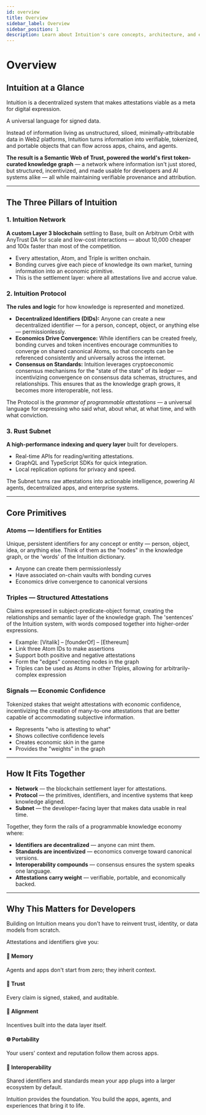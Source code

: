 ```yaml
---
id: overview
title: Overview
sidebar_label: Overview
sidebar_position: 1
description: Learn about Intuition's core concepts, architecture, and economic model
---
```


# Overview

## Intuition at a Glance

<div style={{ backgroundColor: 'var(--ifm-color-emphasis-50)', padding: '2rem', borderRadius: '12px', marginBottom: '2rem' }}>
<p style={{ fontSize: '1.25rem', lineHeight: '1.8', margin: '0 0 1rem 0', color: 'var(--ifm-color-emphasis-800)', fontWeight: '500' }}>
Intuition is a decentralized system that makes attestations viable as a meta for digital expression. 

A universal language for signed data.

Instead of information living as unstructured, siloed, minimally-attributable data in Web2 platforms, Intuition turns information into verifiable, tokenized, and portable objects that can flow across apps, chains, and agents.
</p>
<p style={{ fontSize: '1.1rem', lineHeight: '1.7', margin: 0, color: 'var(--ifm-color-emphasis-900)' }}>
<strong>The result is a Semantic Web of Trust, powered the world's first token-curated knowledge graph</strong> — a network where information isn't just stored, but structured, incentivized, and made usable for developers and AI systems alike — all while maintaining verifiable provenance and attribution.
</p>
</div>

---

## The Three Pillars of Intuition

<div style={{ display: 'grid', gap: '1.5rem', marginBottom: '2rem' }}>

<div style={{ borderLeft: '4px solid var(--ifm-color-primary)', padding: '1.5rem', backgroundColor: 'var(--ifm-color-emphasis-50)', borderRadius: '8px' }}>
<h3 style={{ marginTop: 0, marginBottom: '1rem', color: 'var(--ifm-color-primary)', fontSize: '1.3rem' }}>1. Intuition Network</h3>
<p style={{ fontSize: '1.05rem', color: 'var(--ifm-color-emphasis-900)', lineHeight: '1.7', marginBottom: '1rem' }}>
<strong>A custom Layer 3 blockchain</strong> settling to Base, built on Arbitrum Orbit with AnyTrust DA for scale and low-cost interactions — about 10,000 cheaper and 100x faster than most of the competition.
</p>
<ul style={{ margin: '0.75rem 0 0 0', paddingLeft: '1.5rem', fontSize: '0.95rem', color: 'var(--ifm-color-emphasis-800)', lineHeight: '1.6' }}>
<li>Every attestation, Atom, and Triple is written onchain.</li>
<li>Bonding curves give each piece of knowledge its own market, turning information into an economic primitive.</li>
<li>This is the settlement layer: where all attestations live and accrue value.</li>
</ul>
</div>

<div style={{ borderLeft: '4px solid var(--ifm-color-primary)', padding: '1.5rem', backgroundColor: 'var(--ifm-color-emphasis-50)', borderRadius: '8px' }}>
<h3 style={{ marginTop: 0, marginBottom: '1rem', color: 'var(--ifm-color-primary)', fontSize: '1.3rem' }}>2. Intuition Protocol</h3>
<p style={{ fontSize: '1.05rem', color: 'var(--ifm-color-emphasis-900)', lineHeight: '1.7', marginBottom: '1rem' }}>
<strong>The rules and logic</strong> for how knowledge is represented and monetized.
</p>
<ul style={{ margin: '0.75rem 0 0 0', paddingLeft: '1.5rem', fontSize: '0.95rem', color: 'var(--ifm-color-emphasis-800)', lineHeight: '1.6' }}>
  <li><strong>Decentralized Identifiers (DIDs):</strong> Anyone can create a new decentralized identifier — for a person, concept, object, or anything else — permissionlessly.</li>
  <li><strong>Economics Drive Convergence:</strong> While identifiers can be created freely, bonding curves and token incentives encourage communities to converge on shared canonical Atoms, so that concepts can be referenced consistently and universally across the internet.</li>
  <li><strong>Consensus on Standards:</strong> Intuition leverages cryptoeconomic consensus mechanisms for the "state of the state" of its ledger — incentivizing convergence on consensus data schemas, structures, and relationships. This ensures that as the knowledge graph grows, it becomes more interoperable, not less.</li>
</ul>
<p style={{ fontSize: '0.95rem', color: 'var(--ifm-color-emphasis-800)', lineHeight: '1.6', marginTop: '1rem' }}>
The Protocol is the <em>grammar of programmable attestations</em> — a universal language for expressing who said what, about what, at what time, and with what conviction.
</p>
</div>

<div style={{ borderLeft: '4px solid var(--ifm-color-primary)', padding: '1.5rem', backgroundColor: 'var(--ifm-color-emphasis-50)', borderRadius: '8px' }}>
<h3 style={{ marginTop: 0, marginBottom: '1rem', color: 'var(--ifm-color-primary)', fontSize: '1.3rem' }}>3. Rust Subnet</h3>
<p style={{ fontSize: '1.05rem', color: 'var(--ifm-color-emphasis-900)', lineHeight: '1.7', marginBottom: '1rem' }}>
<strong>A high-performance indexing and query layer</strong> built for developers.
</p>
<ul style={{ margin: '0.75rem 0 0 0', paddingLeft: '1.5rem', fontSize: '0.95rem', color: 'var(--ifm-color-emphasis-800)', lineHeight: '1.6' }}>
<li>Real-time APIs for reading/writing attestations.</li>
<li>GraphQL and TypeScript SDKs for quick integration.</li>
<li>Local replication options for privacy and speed.</li>
</ul>
<p style={{ fontSize: '0.95rem', color: 'var(--ifm-color-emphasis-800)', lineHeight: '1.6', marginTop: '1rem' }}>
The Subnet turns raw attestations into actionable intelligence, powering AI agents, decentralized apps, and enterprise systems.
</p>
</div>

</div>

---

## Core Primitives

<div style={{ display: 'grid', gap: '1.5rem', marginBottom: '2rem' }}>

<div style={{ border: '1px solid var(--ifm-color-emphasis-300)', borderRadius: '12px', padding: '1.5rem', backgroundColor: 'var(--ifm-background-color)' }}>
<h3 style={{ marginTop: 0, marginBottom: '1rem', color: 'var(--ifm-color-primary)' }}>Atoms — Identifiers for Entities</h3>
<p style={{ fontSize: '0.95rem', color: 'var(--ifm-color-emphasis-900)', marginBottom: '1rem', lineHeight: '1.6' }}>
Unique, persistent identifiers for any concept or entity — person, object, idea, or anything else. Think of them as the "nodes" in the knowledge graph, or the 'words' of the Intuition dictionary.
</p>
<ul style={{ margin: 0, paddingLeft: '1.5rem', fontSize: '0.9rem', color: 'var(--ifm-color-emphasis-800)' }}>
<li>Anyone can create them permissionlessly</li>
<li>Have associated on-chain vaults with bonding curves</li>
<li>Economics drive convergence to canonical versions</li>
</ul>
</div>

<div style={{ border: '1px solid var(--ifm-color-emphasis-300)', borderRadius: '12px', padding: '1.5rem', backgroundColor: 'var(--ifm-background-color)' }}>
<h3 style={{ marginTop: 0, marginBottom: '1rem', color: 'var(--ifm-color-primary)' }}>Triples — Structured Attestations</h3>
<p style={{ fontSize: '0.95rem', color: 'var(--ifm-color-emphasis-900)', marginBottom: '1rem', lineHeight: '1.6' }}>
Claims expressed in subject-predicate-object format, creating the relationships and semantic layer of the knowledge graph. The 'sentences' of the Intuition system, with words composed together into higher-order expressions.
</p>
<ul style={{ margin: 0, paddingLeft: '1.5rem', fontSize: '0.9rem', color: 'var(--ifm-color-emphasis-800)' }}>
<li>Example: [Vitalik] – [founderOf] – [Ethereum]</li>
<li>Link three Atom IDs to make assertions</li>
<li>Support both positive and negative attestations</li>
<li>Form the "edges" connecting nodes in the graph</li>
<li>Triples can be used as Atoms in other Triples, allowing for arbitrarily-complex expression</li>
</ul>
</div>

<div style={{ border: '1px solid var(--ifm-color-emphasis-300)', borderRadius: '12px', padding: '1.5rem', backgroundColor: 'var(--ifm-background-color)' }}>
<h3 style={{ marginTop: 0, marginBottom: '1rem', color: 'var(--ifm-color-primary)' }}>Signals — Economic Confidence</h3>
<p style={{ fontSize: '0.95rem', color: 'var(--ifm-color-emphasis-900)', marginBottom: '1rem', lineHeight: '1.6' }}>
Tokenized stakes that weight attestations with economic confidence, incentivizing the creation of many-to-one attestations that are better capable of accommodating subjective information.
</p>
<ul style={{ margin: 0, paddingLeft: '1.5rem', fontSize: '0.9rem', color: 'var(--ifm-color-emphasis-800)' }}>
<li>Represents "who is attesting to what"</li>
<li>Shows collective confidence levels</li>
<li>Creates economic skin in the game</li>
<li>Provides the "weights" in the graph</li>
</ul>
</div>

</div>

---

## How It Fits Together

<div style={{ backgroundColor: 'var(--ifm-color-emphasis-50)', padding: '2rem', borderRadius: '12px', marginBottom: '2rem' }}>
<ul style={{ fontSize: '1.05rem', lineHeight: '1.8', color: 'var(--ifm-color-emphasis-900)', marginBottom: '1.5rem' }}>
<li><strong>Network</strong> — the blockchain settlement layer for attestations.</li>
<li><strong>Protocol</strong> — the primitives, identifiers, and incentive systems that keep knowledge aligned.</li>
<li><strong>Subnet</strong> — the developer-facing layer that makes data usable in real time.</li>
</ul>

<p style={{ fontSize: '1.05rem', lineHeight: '1.7', marginBottom: '1.5rem', color: 'var(--ifm-color-emphasis-900)' }}>
Together, they form the rails of a programmable knowledge economy where:
</p>

<ul style={{ fontSize: '0.95rem', lineHeight: '1.7', color: 'var(--ifm-color-emphasis-800)', margin: 0 }}>
<li><strong>Identifiers are decentralized</strong> — anyone can mint them.</li>
<li><strong>Standards are incentivized</strong> — economics converge toward canonical versions.</li>
<li><strong>Interoperability compounds</strong> — consensus ensures the system speaks one language.</li>
<li><strong>Attestations carry weight</strong> — verifiable, portable, and economically backed.</li>
</ul>
</div>

---

## Why This Matters for Developers

<div style={{ backgroundColor: 'var(--ifm-color-primary)', color: 'white', padding: '2rem', borderRadius: '12px', marginBottom: '2rem' }}>
<p style={{ fontSize: '1.2rem', lineHeight: '1.7', marginBottom: '1.5rem', fontWeight: 'bold' }}>
Building on Intuition means you don't have to reinvent trust, identity, or data models from scratch.
</p>
<p style={{ fontSize: '1.05rem', lineHeight: '1.7', marginBottom: '0' }}>
Attestations and identifiers give you:
</p>
</div>

<div style={{ display: 'grid', gridTemplateColumns: 'repeat(auto-fit, minmax(280px, 1fr))', gap: '1.5rem', marginBottom: '2rem' }}>

<div style={{ padding: '1.5rem', backgroundColor: 'var(--ifm-color-emphasis-50)', borderRadius: '8px', borderLeft: '4px solid var(--ifm-color-primary)' }}>
<h4 style={{ marginTop: 0, marginBottom: '0.75rem', color: 'var(--ifm-color-primary)' }}>
💾 Memory
</h4>
<p style={{ margin: 0, fontSize: '0.95rem', color: 'var(--ifm-color-emphasis-900)', lineHeight: '1.6' }}>
Agents and apps don't start from zero; they inherit context.
</p>
</div>

<div style={{ padding: '1.5rem', backgroundColor: 'var(--ifm-color-emphasis-50)', borderRadius: '8px', borderLeft: '4px solid var(--ifm-color-primary)' }}>
<h4 style={{ marginTop: 0, marginBottom: '0.75rem', color: 'var(--ifm-color-primary)' }}>
🔐 Trust
</h4>
<p style={{ margin: 0, fontSize: '0.95rem', color: 'var(--ifm-color-emphasis-900)', lineHeight: '1.6' }}>
Every claim is signed, staked, and auditable.
</p>
</div>

<div style={{ padding: '1.5rem', backgroundColor: 'var(--ifm-color-emphasis-50)', borderRadius: '8px', borderLeft: '4px solid var(--ifm-color-primary)' }}>
<h4 style={{ marginTop: 0, marginBottom: '0.75rem', color: 'var(--ifm-color-primary)' }}>
🎯 Alignment
</h4>
<p style={{ margin: 0, fontSize: '0.95rem', color: 'var(--ifm-color-emphasis-900)', lineHeight: '1.6' }}>
Incentives built into the data layer itself.
</p>
</div>

<div style={{ padding: '1.5rem', backgroundColor: 'var(--ifm-color-emphasis-50)', borderRadius: '8px', borderLeft: '4px solid var(--ifm-color-primary)' }}>
<h4 style={{ marginTop: 0, marginBottom: '0.75rem', color: 'var(--ifm-color-primary)' }}>
🌐 Portability
</h4>
<p style={{ margin: 0, fontSize: '0.95rem', color: 'var(--ifm-color-emphasis-900)', lineHeight: '1.6' }}>
Your users' context and reputation follow them across apps.
</p>
</div>

<div style={{ padding: '1.5rem', backgroundColor: 'var(--ifm-color-emphasis-50)', borderRadius: '8px', borderLeft: '4px solid var(--ifm-color-primary)' }}>
<h4 style={{ marginTop: 0, marginBottom: '0.75rem', color: 'var(--ifm-color-primary)' }}>
🔌 Interoperability
</h4>
<p style={{ margin: 0, fontSize: '0.95rem', color: 'var(--ifm-color-emphasis-900)', lineHeight: '1.6' }}>
Shared identifiers and standards mean your app plugs into a larger ecosystem by default.
</p>
</div>

</div>

<p style={{ fontSize: '1.1rem', lineHeight: '1.7', color: 'var(--ifm-color-emphasis-900)', textAlign: 'center', fontWeight: 'bold' }}>
Intuition provides the foundation. You build the apps, agents, and experiences that bring it to life.
</p>

